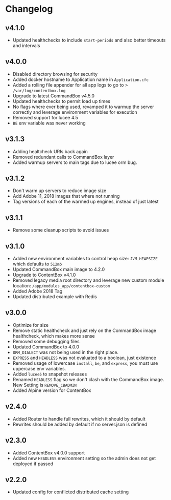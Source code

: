 # Changelog

## v4.1.0

* Updated healthchecks to include `start-periods` and also better timeouts and intervals

## v4.0.0

* Disabled directory browsing for security
* Added docker hostname to Application name in `Application.cfc`
* Added a rolling file appender for all app logs to go to > `/var/log/contentbox.log`
* Upgrade to latest CommandBox v4.5.0
* Updated healthchecks to permit load up times
* No flags where ever being used, revamped it to warmup the server correctly and leverage environment variables for execution
* Removed support for lucee 4.5
* `BE` env variable was never working

## v3.1.3

* Adding healtcheck URIs back again
* Removed redundant calls to CommandBox layer
* Added warmup servers to main tags due to lucee orm bug.

## v3.1.2

* Don't warm up servers to reduce image size
* Add Adobe 11, 2018 images that where not running
* Tag versions of each of the warmed up engines, instead of just latest

## v3.1.1

* Remove some cleanup scripts to avoid issues

## v3.1.0

* Added new environment variables to control heap size: `JVM_HEAPSIZE` which defaults to `512mb`
* Updated CommandBox main image to 4.2.0
* Upgrade to ContentBox v4.1.0
* Removed legacy media root directory and leverage new custom module location: `/app/modules_app/contentbox-custom`
* Added Adobe 2018 Tag
* Updated distributed example with Redis

## v3.0.0

* Optimize for size
* Remove static healthcheck and just rely on the CommandBox image healthcheck, which makes more sense
* Removed some debugging files
* Updated CommandBox to 4.0.0
* `ORM_DIALECT` was not being used in the right place.
* `EXPRESS` and `HEADLESS` was not evaluated to a boolean, just existence 
* Removed usage of lowercase `install`, `be`, and `express`, you must use uppercase env variables.
* Added `lucee5` to snapshot releases
* Renamed `HEADLESS` flag so we don't clash with the CommandBox image. New Setting is `REMOVE_CBADMIN`
* Added Alpine version for ContentBox

## v2.4.0

* Added Router to handle full rewrites, which it should by default
* Rewrites should be added by default if no server.json is defined

## v2.3.0

* Added ContentBox v4.0.0 support
* Added new `HEADLESS` environment setting so the admin does not get deployed if passed

## v2.2.0

* Updated config for conflicted distributed cache setting